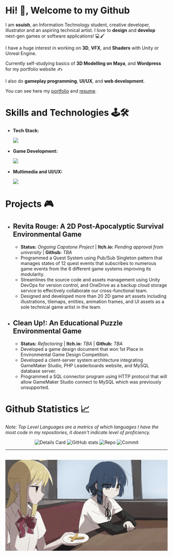 <!--
<div class="header">
 
 ![Code Time](http://img.shields.io/badge/Code%20Time-61%20hrs%2058%20mins-blue)
 ![Visits](http://img.shields.io/badge/Profile%20Views-5-blue)
 [![My Holopin badges](https://holopin.me/ssuish)](https://holopin.io/@ssuish)
 
 <h1>Hello!👋, Welcome!</h1>
 <p class="aboutme">
  I am ssuish a technical game artist, illustrator, and creative developer passionate about innovating next-gen technologies into games and applications. 
 </p>
 <p class="contacts">
  Want to see more about me? <a href="" target="_blank">Check out my portfolio</a>. Let's connect and chat at <a href="" targer="_blank">here</a>.
 </p>  
</div>

<div class="showcase">
 <h1>Demo Reel 🕹️</h1>
 <img src="assets/ssuish demo reel NA ver.gif">
</div>

<div class="projects">
 <h1>Projects 🎮</h1>
 <h2>Revita Rogue 🌵 (Ongoing)</h2>
 <ul>
  <li>Leads a team of four interdisciplanary developers and developed a highly-collaborative project environment using Unity Cloud and Jira.</li>
  <li>Streamlines the development and build processes using Unity DevOps and PlasticSCM as the version control tool, optimizing it for zero-cost.</li>
  <li>Created more than 100 2D game art assets and animation packages as a sole technical game artist. </li> 
  <li>Developed lighting and VFX using Universal Render Pipeline (URP) improving the visuals of the game.</li>
 </ul>
</div>

<h1>Skills and Technologies Used 💻</h1>
<div class="techstack" align=center>
 <a href="https://skillicons.dev">
    <img src="https://skillicons.dev/icons?i=cs,cpp,python,html,css,js,bootstrap,vue,unity,unreal,git,github,net,figma,photoshop,illustrator,aftereffects,blender&perline=6" />
 </a> 
</div>

<h1>GitHub Statistics 📈</h1>
 <p>Note: Top Level Languages are a metrics of which languages I have the most code in my repositories, it doesn't indicate level of proficiency.</p>
 <div align="center">
 
 ![Details Card](http://github-profile-summary-cards.vercel.app/api/cards/profile-details?username=ssuish&theme=tokyonight)
 ![GitHub stats](https://github-readme-stats.vercel.app/api?username=ssuish&count_private=true&theme=tokyonight&show_icons=true)
 ![Repo](http://github-profile-summary-cards.vercel.app/api/cards/repos-per-language?username=ssuish&theme=tokyonight&exclude=shell,bash)
 ![Commit](http://github-profile-summary-cards.vercel.app/api/cards/most-commit-language?username=ssuish&theme=tokyonight&exclude=shell,bash)
 </div>

<div align=center>
 <br>
 <img src="assets/nijika-ijichi-ijichi-nijika.gif" height="50%" width="100%">
</div>
-->

# Hi! 👋, Welcome to my Github #
I am **ssuish**, an Information Technology student, creative developer, illustrator and an aspiring technical artist. I love to **design** and **develop** next-gen games or software applications! 💻🖌️

I have a huge interest in working on **3D**, **VFX**, and **Shaders** with Unity or Unreal Engine. 

Currently self-studying basics of **3D Modelling on Maya**, and **Wordpress** for my portfolio website ✍️

I also do **gameplay programming**, **UI/UX**, and **web development**.

You can see here my <a href="" target="_blank">portfolio</a> and <a href="" target="_blank">resume</a>. 

# Skills and Technologies 🕹️🛠️ 
- **Tech Stack:**
  
  <img src="https://skillicons.dev/icons?i=html,css,js,bootstrap,python,php,wordpress,git,github,net" />
 
- **Game Development:**
  
  <img src="https://skillicons.dev/icons?i=cs,cpp,unity,unreal" />
 
- **Multimedia and UI/UX:**
  
  <img src="https://skillicons.dev/icons?i=figma,photoshop,illustrator,aftereffects,blender" />

# Projects 🎮
- ## Revita Rouge: A 2D Post-Apocalyptic Survival Environmental Game ##
  - **Status:** *Ongoing Capstone Project* | **Itch.io:** *Pending approval from university* | **Github:** *TBA*
  - Programmed a Quest System using Pub/Sub Singleton pattern that manages states of 12 quest events that subscribes to numerous game events from the 6 different game systems improving its modularity.
  - Streamlines the source code and assets management using Unity DevOps for version control, and OneDrive as a backup cloud storage service to effectively collaborate our cross-functional team.
  - Designed and developed more than 20 2D game art assets including illustrations, tilemaps, entities, animation frames, and UI assets as a sole technical game artist in the team.
- ## Clean Up!: An Educational Puzzle Environmental Game ##
  - **Status:** *Refactoring* | **Itch.io:** *TBA* | **Github:** *TBA*
  - Developed a game design document that won 1st Place in Environmental Game Design Competition.
  - Developed a client-server system architecture integrating GameMaker Studio, PHP Leaderboards website, and MySQL database server.
  - Programmed a SQL connector program using HTTP protocol that will allow GameMaker Studio connect to MySQL which was previously unsupported.

# Github Statistics 📈
*Note: Top Level Languages are a metrics of which languages I have the most code in my repositories, it doesn't indicate level of proficiency.*

<div align="center">
 
 ![Details Card](http://github-profile-summary-cards.vercel.app/api/cards/profile-details?username=ssuish&theme=tokyonight)
 ![GitHub stats](https://github-readme-stats.vercel.app/api?username=ssuish&count_private=true&theme=tokyonight&show_icons=true)
 ![Repo](http://github-profile-summary-cards.vercel.app/api/cards/repos-per-language?username=ssuish&theme=tokyonight&exclude=shell,bash)
 ![Commit](http://github-profile-summary-cards.vercel.app/api/cards/most-commit-language?username=ssuish&theme=tokyonight&exclude=shell,bash)
 
</div>

---

<div align=center>
 <br>
 <img src="assets/nijika-ijichi-ijichi-nijika.gif" height="50%" width="100%">
</div>
